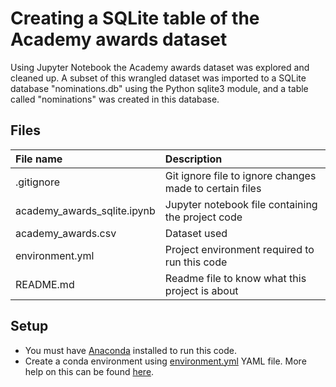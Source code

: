 # Creating a SQLite table of the Academy awards dataset

Using Jupyter Notebook the Academy awards dataset was explored and cleaned up. A subset of this wrangled dataset was imported to a SQLite database "nominations.db" using the Python sqlite3 module, and a table called "nominations" was created in this database.

## Files

| File name | Description |
| :--- | :--- |
| .gitignore | Git ignore file to ignore changes made to certain files |
| academy_awards_sqlite.ipynb | Jupyter notebook file containing the project code |
| academy_awards.csv | Dataset used |
| environment.yml | Project environment required to run this code |
| README.md | Readme file to know what this project is about |

## Setup

- You must have [Anaconda](https://www.continuum.io/downloads) installed to run this code.
- Create a conda environment using [environment.yml](environment.yml) YAML file. More help on this can be found [here](https://conda.io/docs/using/envs.html#use-environment-from-file).
